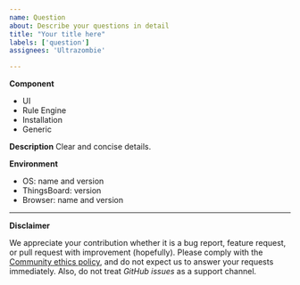 ```yaml
---
name: Question
about: Describe your questions in detail
title: "Your title here"
labels: ['question']
assignees: 'Ultrazombie'

---
```


**Component**

<!-- Choose one of the following and delete all others. -->
 * UI
 * Rule Engine
 * Installation
 * Generic

**Description**
Clear and concise details.

**Environment**
<!-- Add information about your environment and ThingsBoard version if applicable -->
 * OS:  name and version
 * ThingsBoard: version
 * Browser: name and version

___________________________________________________________
**Disclaimer** 

We appreciate your contribution whether it is a bug report, feature request, or pull request with improvement (hopefully). Please comply with the [Community ethics policy](https://opensource.guide/building-community/), and do not expect us to answer your requests immediately. Also, do not treat *GitHub issues* as a support channel.
